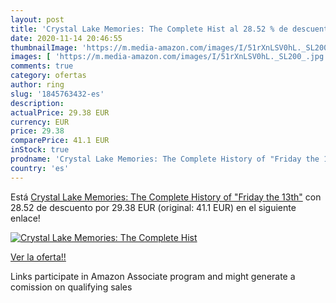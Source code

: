 ```yaml
---
layout: post
title: 'Crystal Lake Memories: The Complete Hist al 28.52 % de descuento'
date: 2020-11-14 20:46:55
thumbnailImage: 'https://m.media-amazon.com/images/I/51rXnLSV0hL._SL200_.jpg'
images: [ 'https://m.media-amazon.com/images/I/51rXnLSV0hL._SL200_.jpg' ]
comments: true
category: ofertas
author: ring
slug: '1845763432-es'
description:
actualPrice: 29.38 EUR
currency: EUR
price: 29.38
comparePrice: 41.1 EUR
inStock: true
prodname: 'Crystal Lake Memories: The Complete History of "Friday the 13th"'
country: 'es'
---
```


Está [Crystal Lake Memories: The Complete History of "Friday the 13th"](https://www.amazon.es/dp/1845763432/?tag=tolees-21) con 28.52 de descuento por 29.38 EUR (original: 41.1 EUR) en el siguiente enlace!

[![Crystal Lake Memories: The Complete Hist](https://m.media-amazon.com/images/I/51rXnLSV0hL._SL200_.jpg)](https://www.amazon.es/dp/1845763432/?tag=tolees-21)

[Ver la oferta!!](https://www.amazon.es/dp/1845763432/?tag=tolees-21)

Links participate in Amazon Associate program and might generate a comission on qualifying sales


